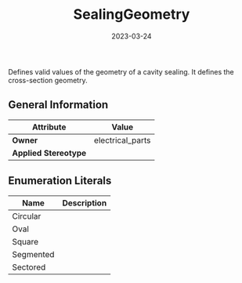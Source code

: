 ﻿---
title: SealingGeometry
toc: false
type: specs
date: "2023-03-24"
draft: false
specification: VEC
version: 2.0.2
documentType: "Recommendation"
elementType: Class
classes:
  - SealingGeometry
menu_name: vec-2.0.2
---
<p> Defines valid values of the geometry of a cavity sealing. It defines the cross-section geometry.      </p>

## General Information

| Attribute               | Value |
|-------------------------|-------|
| **Owner**               | electrical_parts |
| **Applied Stereotype**  |   |

## Enumeration Literals
| Name          | **Description** |
|---------------|-----------------|
| Circular |  |
| Oval |  |
| Square |  |
| Segmented |  |
| Sectored |  |
